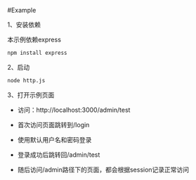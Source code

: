 #Example

1、安装依赖

本示例依赖express

```bash
npm install express
```

2、启动

```bash
node http.js
```

3、打开示例页面

- 访问：http://localhost:3000/admin/test

- 首次访问页面跳转到/login

- 使用默认用户名和密码登录

- 登录成功后跳转回/admin/test

- 随后访问/admin路径下的页面，都会根据session记录正常访问